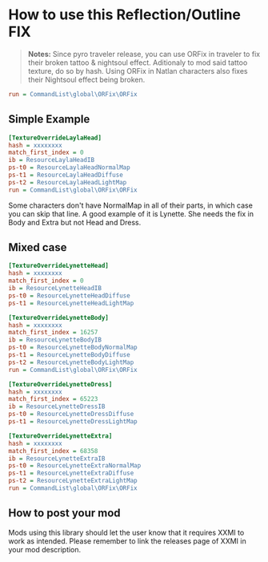# How to use this Reflection/Outline FIX

> **Notes:** Since pyro traveler release, you can use ORFix in traveler to fix their broken tattoo & nightsoul effect. Aditionaly to mod said tattoo texture, do so by hash. Using ORFix in Natlan characters also fixes their Nightsoul effect being broken.

```ini
run = CommandList\global\ORFix\ORFix
```

## Simple Example

```ini
[TextureOverrideLaylaHead]
hash = xxxxxxxx
match_first_index = 0
ib = ResourceLaylaHeadIB
ps-t0 = ResourceLaylaHeadNormalMap
ps-t1 = ResourceLaylaHeadDiffuse
ps-t2 = ResourceLaylaHeadLightMap
run = CommandList\global\ORFix\ORFix
```

Some characters don't have NormalMap in all of their parts, in which case you can skip that line.
A good example of it is Lynette. She needs the fix in Body and Extra but not Head and Dress.

## Mixed case

```ini
[TextureOverrideLynetteHead]
hash = xxxxxxxx
match_first_index = 0
ib = ResourceLynetteHeadIB
ps-t0 = ResourceLynetteHeadDiffuse
ps-t1 = ResourceLynetteHeadLightMap

[TextureOverrideLynetteBody]
hash = xxxxxxxx
match_first_index = 16257
ib = ResourceLynetteBodyIB
ps-t0 = ResourceLynetteBodyNormalMap
ps-t1 = ResourceLynetteBodyDiffuse
ps-t2 = ResourceLynetteBodyLightMap
run = CommandList\global\ORFix\ORFix

[TextureOverrideLynetteDress]
hash = xxxxxxxx
match_first_index = 65223
ib = ResourceLynetteDressIB
ps-t0 = ResourceLynetteDressDiffuse
ps-t1 = ResourceLynetteDressLightMap

[TextureOverrideLynetteExtra]
hash = xxxxxxxx
match_first_index = 68358
ib = ResourceLynetteExtraIB
ps-t0 = ResourceLynetteExtraNormalMap
ps-t1 = ResourceLynetteExtraDiffuse
ps-t2 = ResourceLynetteExtraLightMap
run = CommandList\global\ORFix\ORFix
```

## How to post your mod

Mods using this library should let the user know that it requires XXMI to work as intended. Please remember to link the releases page of XXMI in your mod description.
